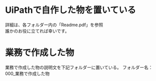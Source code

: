 # **UiPathで自作した物を置いている**
詳細は、各フォルダー内の「Readme.pdf」を参照    
誰かのお役に立てれば幸いです。  

# **業務で作成した物**  
業務で作成した物の説明文を下記フォルダーに置いている。
フォルダー名：000_業務で作成した物